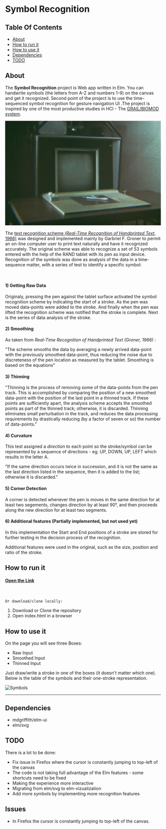 # Symbol Recognition

## Table Of Contents
 
* [About](#about)
* [How to run it](#how-to-run-it)
* [How to use it](#how-to-use-it)
* [Dependencies](#dependencies)
* [TODO](#todo)

## About

The **Symbol Recognition** project is Web app written in Elm. 
You can handwrite symbols (the letters from A-Z and numbers 1-9) on
the canvas and get it recognized. Second point of the project is to use the time-sequenced
 symbol recognition for gesture navigation UI .The project is inspired by one of the most 
productive studies in HCI - The [GRAIL/BIOMOD system](https://www.youtube.com/watch?v=2Cq8S3jzJiQ).

![GRAIL System](img/GRAIL_system.png)

The [text recognition scheme (_Real-Time Recognition of Handprinted Text_, 1966)](https://www.rand.org/pubs/research_memoranda/RM5016.html) was designed and implemented mainly by Garbriel F. Groner to permit an on-line computer user 
to print text naturally and have it recognized accurately. The original scheme was able to recognize a set of
53 symbols entered with the help of the RAND tablet with its pen as input device.
Recognition of the symbols was done as analysis of the data in a time-sequence matter, 
with a series of test to identify a specific symbol:

<br>

#### 1) Getting Raw Data
        
Originaly, pressing the pen against the tablet  surface activated
the symbol recognition scheme by indicating the start of a stroke.
As the pen was moved data-points were added to the stroke. And finally 
when the pen was lifted the recognition scheme was notified that the 
stroke is complete. Next is the series of data analysis of the stroke.

#### 2) Smoothing 

As taken from _Real-Time Recognition of Handprinted Text (Groner, 1966)_ :

"The scheme smooths the data by averaging a newly arrived data-point with the 
previously smoothed data-point, thus reducing the noise due to discreteness of the pen
location as measured by the tablet. Smoothing is based on the equations"


#### 3) Thinning

"Thinning is the process of removing some of the data-points from the pen track.
This is accomplished by comparing the position of a new smoothed data-point with the
position of the last point in a thinned track. If these points are sufficiently apart,
the analysis scheme accepts the smoothed points as part of the thinned track; otherwise, 
it is discarded. Thinning eliminates small perturbation in the track, and reduces 
the data processing requirements by drastically reducing (by a factor of seven or so) 
the number of data-points."
          
          
#### 4) Curvature

This test assigned a *direction* to each point so the stroke/symbol can be represented by 
a sequence of directions - eg. UP, DOWN, UP, LEFT which results in the letter A. 

"If the same direction occurs twice in succession, and it is not the same as the last 
direction listed in the sequence, then it is added to the list; otherwise it is discarded." 


#### 5) Corner Detection

A corner is detected whenever the pen is moves in the same direction for at least 
two segements, changes direction by at least 90°, and 
then proceeds along the new direction for at least two segments.

#### 6) Additional features (Partially implemented, but not used yet)

In this implementation the Start and End positions of a stroke are stored for
further testing in the decision process of the recognition.

Additional features were used in the original, such as the size, position and ratio of the stroke.


## How to run it

#### [Open the Link](https://andyfv.github.io/symbol-recognition/)

<br>

```Or download/clone locally:```

1) Download or Clone the repository
2) Open index.html in a browser


## How to use it

On the page you will see three Boxes:

* Raw Input 
* Smoothed Input
* Thinned Input 

Just draw/write a stroke in one of the boxes (it doesn't matter which one).
Below is the table of the symbols and their one-stroke representation.

![Symbols](img/Symbol_Recognition_Table.png)

***

## Dependencies

* mdgriffith/elm-ui
* elm/svg


## TODO

There is a lot to be done: 

* Fix issue in Firefox where the cursor is constantly jumping to top-left of the canvas  
* The code is not taking full advantage of the Elm features - some shortcuts need to be fixed
* Making the experience more interactive
* Migrating from elm/svg to elm-vizualization
* Add more symbols by implementing more recognition features

## Issues

* In Firefox the cursor is constantly jumping to top-left of the canvas.